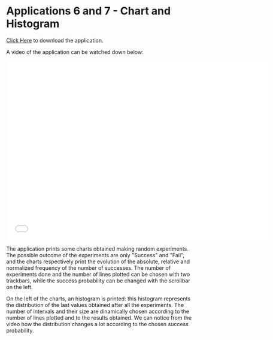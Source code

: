 # Applications 6 and 7 - Chart and Histogram

[Click Here](https://drive.google.com/uc?export=download&id=1soifdDK-ufGNZDSv3tcfht7fSSRIDlUB) to download the application.

A video of the application can be watched down below:

<div class="embed-container">
  <iframe
      src="/StatisticsHomework/docs/assets/images/app6&7.mp4"
      width="700"
      height="480"
      frameborder="0"
      allowfullscreen="">
  </iframe>
</div>

The application prints some charts obtained making random experiments. The possible outcome of the experiments are only "Success" and "Fail", and the charts respectively print the evolution of the absolute, relative and normalized frequency of the number of successes. The number of experiments done and the number of lines plotted can be chosen with two trackbars, while the success probability can be changed with the scrollbar on the left.

On the left of the charts, an histogram is printed: this histogram represents the distribution of the last values obtained after all the experiments. The number of intervals and their size are dinamically chosen according to the number of lines plotted and to the results obtained. We can notice from the video how the distribution changes a lot according to the chosen success probability.